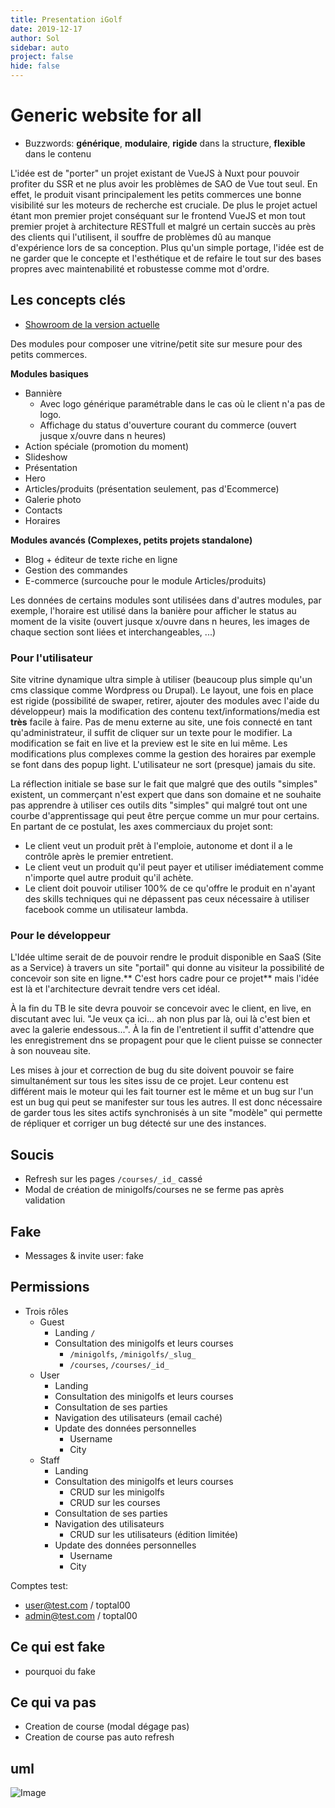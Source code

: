 ```yaml
---
title: Presentation iGolf
date: 2019-12-17
author: Sol
sidebar: auto
project: false
hide: false
---
```


# Generic website for all

* Buzzwords: **générique**, **modulaire**, **rigide** dans la structure, **flexible** dans le contenu

L'idée est de "porter" un projet existant de VueJS à Nuxt pour pouvoir profiter du SSR et ne plus avoir les problèmes de SAO de Vue tout seul. En effet, le produit visant principalement les petits commerces une bonne visibilité sur les moteurs de recherche est cruciale. De plus le projet actuel étant mon premier projet conséquant sur le frontend VueJS et mon tout premier projet à architecture RESTfull et malgré un certain succès au près des clients qui l'utilisent, il souffre de problèmes dû au manque d'expérience lors de sa conception. Plus qu'un simple portage, l'idée est de ne garder que le concepte et l'esthétique et de refaire le tout sur des bases propres avec maintenabilité et robustesse comme mot d'ordre.

## Les concepts clés

* [Showroom de la version actuelle](https://www.jrosk.ch/)

Des modules pour composer une vitrine/petit site sur mesure pour des petits commerces.

**Modules basiques**
* Bannière
  * Avec logo générique paramétrable dans le cas où le client n'a pas de logo.
  * Affichage du status d'ouverture courant du commerce (ouvert jusque x/ouvre dans n heures)
* Action spéciale (promotion du moment)
* Slideshow
* Présentation
* Hero
* Articles/produits (présentation seulement, pas d'Ecommerce)
* Galerie photo
* Contacts
* Horaires

**Modules avancés (Complexes, petits projets standalone)**
* Blog + éditeur de texte riche en ligne
* Gestion des commandes
* E-commerce (surcouche pour le module Articles/produits)

Les données de certains modules sont utilisées dans d'autres modules, par exemple, l'horaire est utilisé dans la banière pour afficher le status au moment de la visite (ouvert jusque x/ouvre dans n heures, les images de chaque section sont liées et interchangeables, ...)

### Pour l'utilisateur
Site vitrine dynamique ultra simple à utiliser (beaucoup plus simple qu'un cms classique comme Wordpress ou Drupal). Le layout, une fois en place est rigide (possibilité de swaper, retirer, ajouter des modules avec l'aide du développeur) mais la modification des contenu text/informations/media est **très** facile à faire. Pas de menu externe au site, une fois connecté en tant qu'administrateur, il suffit de cliquer sur un texte pour le modifier. La modification se fait en live et la preview est le site en lui même. Les modifications plus complexes comme la gestion des horaires par exemple se font dans des popup light. L'utilisateur ne sort (presque) jamais du site.

La réflection initiale se base sur le fait que malgré que des outils "simples" existent, un commerçant n'est expert que dans son domaine et ne souhaite pas apprendre à utiliser ces outils dits "simples" qui malgré tout ont une courbe d'apprentissage qui peut être perçue comme un mur pour certains. En partant de ce postulat, les axes commerciaux du projet sont:

* Le client veut un produit prêt à l'emploie, autonome et dont il a le contrôle après le premier entretient.
* Le client veut un produit qu'il peut payer et utiliser imédiatement comme n'importe quel autre produit qu'il achète.
* Le client doit pouvoir utiliser 100% de ce qu'offre le produit en n'ayant des skills techniques qui ne dépassent pas ceux nécessaire à utiliser facebook comme un utilisateur lambda.

### Pour le développeur
L'Idée ultime serait de de pouvoir rendre le produit disponible en SaaS (Site as a Service) à travers un site "portail" qui donne au visiteur la possibilité de concevoir son site en ligne.** C'est hors cadre pour ce projet** mais l'idée est là et l'architecture devrait tendre vers cet idéal.

À la fin du TB le site devra pouvoir se concevoir avec le client, en live, en discutant avec lui. "Je veux ça ici... ah non plus par là, oui là c'est bien et avec la galerie endessous...". À la fin de l'entretient il suffit d'attendre que les enregistrement dns se propagent pour que le client puisse se connecter à son nouveau site.

Les mises à jour et correction de bug du site doivent pouvoir se faire simultanément sur tous les sites issu de ce projet. Leur contenu est différent mais le moteur qui les fait tourner est le même et un bug sur l'un est un bug qui peut se manifester sur tous les autres. Il est donc nécessaire de garder tous les sites actifs synchronisés à un site "modèle" qui permette de répliquer et corriger un bug détecté sur une des instances.




## Soucis

* Refresh sur les pages `/courses/_id_` cassé
* Modal de création de minigolfs/courses ne se ferme pas après validation

## Fake
* Messages & invite user: fake

## Permissions

* Trois rôles
  * Guest
    * Landing `/`
    * Consultation des minigolfs et leurs courses
      * `/minigolfs`, `/minigolfs/_slug_`
      * `/courses`, `/courses/_id_`
  * User
    * Landing
    * Consultation des minigolfs et leurs courses
    * Consultation de ses parties
    * Navigation des utilisateurs (email caché)
    * Update des données personnelles
      * Username
      * City
  * Staff
    * Landing
    * Consultation des minigolfs et leurs courses
      * CRUD sur les minigolfs
      * CRUD sur les courses
    * Consultation de ses parties
    * Navigation des utilisateurs
      * CRUD sur les utilisateurs (édition limitée)
    * Update des données personnelles
      * Username
      * City

Comptes test:
* user@test.com / toptal00
* admin@test.com / toptal00


## Ce qui est fake
* pourquoi du fake


## Ce qui va pas

* Creation de course (modal dégage pas)
* Creation de course pas auto refresh

## uml
![Image](https://i.imgur.com/vwipJMi.png)